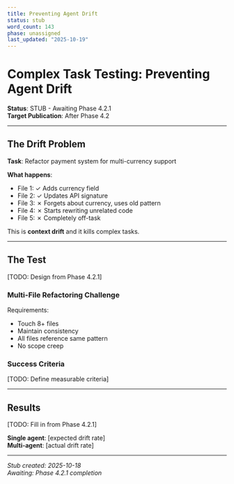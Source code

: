 ```yaml
---
title: Preventing Agent Drift
status: stub
word_count: 143
phase: unassigned
last_updated: "2025-10-19"
---
```


# Complex Task Testing: Preventing Agent Drift

**Status**: STUB - Awaiting Phase 4.2.1  
**Target Publication**: After Phase 4.2  

---

## The Drift Problem

**Task**: Refactor payment system for multi-currency support

**What happens**:

- File 1: ✓ Adds currency field
- File 2: ✓ Updates API signature
- File 3: ✗ Forgets about currency, uses old pattern
- File 4: ✗ Starts rewriting unrelated code
- File 5: ✗ Completely off-task

This is **context drift** and it kills complex tasks.

---

## The Test

[TODO: Design from Phase 4.2.1]

### Multi-File Refactoring Challenge

Requirements:

- Touch 8+ files
- Maintain consistency
- All files reference same pattern
- No scope creep

### Success Criteria

[TODO: Define measurable criteria]

---

## Results

[TODO: Fill in from Phase 4.2.1]

**Single agent**: [expected drift rate]  
**Multi-agent**: [actual drift rate]

---

*Stub created: 2025-10-18*  
*Awaiting: Phase 4.2.1 completion*
